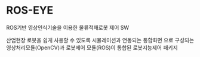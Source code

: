 # ROS-EYE
ROS기반 영상인식기술을 이용한 물류적재로봇 제어 SW

 산업현장 로봇을 쉽게 사용할 수 있도록  시뮬레이션과 연동되는 통합화면 으로 구성되는 영상처리모듈(OpenCV)과 로봇제어 모듈(ROS)이 통합된 로봇지능제어 패키지
